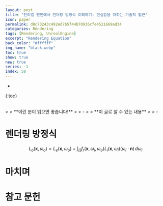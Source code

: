 ```yaml
---
layout: post
title: "언리얼 엔진에서 렌더링 방정식 이해하기: 현실감을 더하는 기술적 접근"
icon: paper
permalink: d8c73243c492ed7b5f44b70936cfe4521669ad34
categories: Rendering
tags: [Rendering, UnrealEngine]
excerpt: "Rendering Equation"
back_color: "#ffffff"
img_name: "black.webp"
toc: true
show: true
new: true
series: -1
index: 58
---
```


- 
{:toc}

<br/>
> 
> **이런 분이 읽으면 좋습니다!**
> 
> - 
> 
> **이 글로 알 수 있는 내용**
> 
> - 

<br>

# 렌더링 방정식
$$
L_o(\mathbf{x}, \omega_o) = L_e(\mathbf{x}, \omega_o) + \int_{\Omega} f_r(\mathbf{x}, \omega_i, \omega_o) L_i(\mathbf{x}, \omega_i) (\omega_i \cdot \mathbf{n}) \, d\omega_i
$$





# 마치며  



# 참고 문헌  

[^1]: Almaghrabi, Shaykhah A., Scott R. Clark, and Mathias Baumert. "Bio-acoustic features of depression: A review." Biomedical Signal Processing and Control 85 (2023): 105020.  
